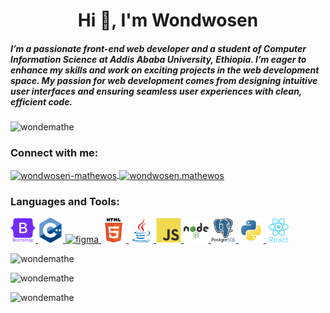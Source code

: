 <h1 align="center">Hi 👋, I'm Wondwosen</h1>
<h5>I’m a passionate front-end web developer and a student of Computer Information Science at Addis Ababa University, Ethiopia. I’m eager to enhance my skills and work on exciting projects in the web development space. My passion for web development comes from designing intuitive user interfaces and ensuring seamless user experiences with clean, efficient code.</h5>

<p align="left"> <img src="https://komarev.com/ghpvc/?username=wondemathe&label=Profile%20views&color=0e75b6&style=flat" alt="wondemathe" /> </p>

<h3 align="left">Connect with me:</h3>
<p align="left">
  <a href="https://linkedin.com/in/wondwosen-mathewos" target="blank">
    <img align="center" src="https://raw.githubusercontent.com/rahuldkjain/github-profile-readme-generator/master/src/images/icons/Social/linked-in-alt.svg" alt="wondwosen-mathewos" height="30" width="40" />
  </a>
  <a href="https://instagram.com/wondwosen.mathewos" target="blank">
    <img align="center" src="https://raw.githubusercontent.com/rahuldkjain/github-profile-readme-generator/master/src/images/icons/Social/instagram.svg" alt="wondwosen.mathewos" height="30" width="40" />
  </a>
</p>

<h3 align="left">Languages and Tools:</h3>
<p align="left"> 
  <a href="https://getbootstrap.com" target="_blank" rel="noreferrer"> 
    <img src="https://raw.githubusercontent.com/devicons/devicon/master/icons/bootstrap/bootstrap-plain-wordmark.svg" alt="bootstrap" width="40" height="40"/> 
  </a>
  <a href="https://www.w3schools.com/cpp/" target="_blank" rel="noreferrer"> 
    <img src="https://raw.githubusercontent.com/devicons/devicon/master/icons/cplusplus/cplusplus-original.svg" alt="cplusplus" width="40" height="40"/> 
  </a>
  <a href="https://www.figma.com/" target="_blank" rel="noreferrer"> 
    <img src="https://www.vectorlogo.zone/logos/figma/figma-icon.svg" alt="figma" width="40" height="40"/> 
  </a>
  <a href="https://www.w3.org/html/" target="_blank" rel="noreferrer"> 
    <img src="https://raw.githubusercontent.com/devicons/devicon/master/icons/html5/html5-original-wordmark.svg" alt="html5" width="40" height="40"/> 
  </a>
  <a href="https://www.java.com" target="_blank" rel="noreferrer"> 
    <img src="https://raw.githubusercontent.com/devicons/devicon/master/icons/java/java-original.svg" alt="java" width="40" height="40"/> 
  </a>
  <a href="https://developer.mozilla.org/en-US/docs/Web/JavaScript" target="_blank" rel="noreferrer"> 
    <img src="https://raw.githubusercontent.com/devicons/devicon/master/icons/javascript/javascript-original.svg" alt="javascript" width="40" height="40"/> 
  </a>
  <a href="https://nodejs.org" target="_blank" rel="noreferrer"> 
    <img src="https://raw.githubusercontent.com/devicons/devicon/master/icons/nodejs/nodejs-original-wordmark.svg" alt="nodejs" width="40" height="40"/> 
  </a>
  <a href="https://www.postgresql.org" target="_blank" rel="noreferrer"> 
    <img src="https://raw.githubusercontent.com/devicons/devicon/master/icons/postgresql/postgresql-original-wordmark.svg" alt="postgresql" width="40" height="40"/> 
  </a>
  <a href="https://www.python.org" target="_blank" rel="noreferrer"> 
    <img src="https://raw.githubusercontent.com/devicons/devicon/master/icons/python/python-original.svg" alt="python" width="40" height="40"/> 
  </a>
  <a href="https://reactjs.org/" target="_blank" rel="noreferrer"> 
    <img src="https://raw.githubusercontent.com/devicons/devicon/master/icons/react/react-original-wordmark.svg" alt="react" width="40" height="40"/> 
  </a>
</p>

<p align="left">
  <img src="https://github-readme-stats.vercel.app/api?username=wondemathe&show_icons=true&locale=en&theme=radical" alt="wondemathe" />
</p>

<p align="left">
  <img src="https://github-readme-streak-stats.herokuapp.com/?user=wondemathe&theme=radical" alt="wondemathe" />
</p>

<p align="left">
  <img src="https://github-readme-stats.vercel.app/api/top-langs?username=wondemathe&show_icons=true&locale=en&layout=compact&theme=radical" alt="wondemathe" />
</p>
